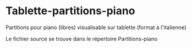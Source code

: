 # Tablette-partitions-piano
Partitions pour piano (libres) visualisable sur tablette (format à l'italienne)

Le fichier source se trouve dans le répertoire Partitions-piano
